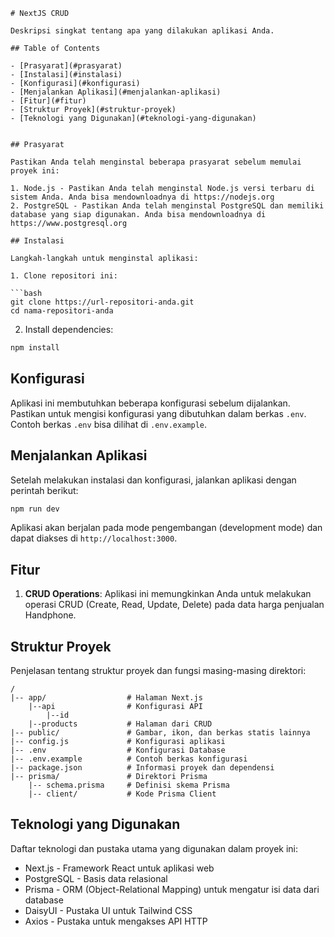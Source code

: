 ```
# NextJS CRUD 

Deskripsi singkat tentang apa yang dilakukan aplikasi Anda.

## Table of Contents

- [Prasyarat](#prasyarat)
- [Instalasi](#instalasi)
- [Konfigurasi](#konfigurasi)
- [Menjalankan Aplikasi](#menjalankan-aplikasi)
- [Fitur](#fitur)
- [Struktur Proyek](#struktur-proyek)
- [Teknologi yang Digunakan](#teknologi-yang-digunakan)


## Prasyarat

Pastikan Anda telah menginstal beberapa prasyarat sebelum memulai proyek ini:

1. Node.js - Pastikan Anda telah menginstal Node.js versi terbaru di sistem Anda. Anda bisa mendownloadnya di https://nodejs.org
2. PostgreSQL - Pastikan Anda telah menginstal PostgreSQL dan memiliki database yang siap digunakan. Anda bisa mendownloadnya di https://www.postgresql.org

## Instalasi

Langkah-langkah untuk menginstal aplikasi:

1. Clone repositori ini:

```bash
git clone https://url-repositori-anda.git
cd nama-repositori-anda
```

2. Install dependencies:

```bash
npm install
```

## Konfigurasi

Aplikasi ini membutuhkan beberapa konfigurasi sebelum dijalankan. Pastikan untuk mengisi konfigurasi yang dibutuhkan dalam berkas `.env`. Contoh berkas `.env` bisa dilihat di `.env.example`.

## Menjalankan Aplikasi

Setelah melakukan instalasi dan konfigurasi, jalankan aplikasi dengan perintah berikut:

```bash
npm run dev
```

Aplikasi akan berjalan pada mode pengembangan (development mode) dan dapat diakses di `http://localhost:3000`.

## Fitur

1. **CRUD Operations**: Aplikasi ini memungkinkan Anda untuk melakukan operasi CRUD (Create, Read, Update, Delete) pada data harga penjualan Handphone.

## Struktur Proyek

Penjelasan tentang struktur proyek dan fungsi masing-masing direktori:

```
/
|-- app/                  # Halaman Next.js
    |--api                # Konfigurasi API 
        |--id
    |--products           # Halaman dari CRUD             
|-- public/               # Gambar, ikon, dan berkas statis lainnya
|-- config.js             # Konfigurasi aplikasi
|-- .env                  # Konfigurasi Database
|-- .env.example          # Contoh berkas konfigurasi
|-- package.json          # Informasi proyek dan dependensi
|-- prisma/               # Direktori Prisma
    |-- schema.prisma     # Definisi skema Prisma
    |-- client/           # Kode Prisma Client
```

## Teknologi yang Digunakan

Daftar teknologi dan pustaka utama yang digunakan dalam proyek ini:

- Next.js - Framework React untuk aplikasi web
- PostgreSQL - Basis data relasional
- Prisma - ORM (Object-Relational Mapping) untuk mengatur isi data dari database
- DaisyUI - Pustaka UI untuk Tailwind CSS
- Axios - Pustaka untuk mengakses API HTTP

